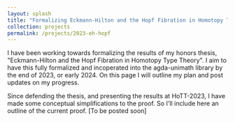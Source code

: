 ```yaml
---
layout: splash
title: "Formalizing Eckmann-Hilton and the Hopf Fibration in Homotopy Type Theory"
collection: projects
permalink: /projects/2023-eh-hopf
---
```


I have been working towards formalizing the results of my honors thesis, "Eckmann-Hilton and the Hopf Fibration in Homotopy Type Theory". I aim to have this fully formalized and incoperated into the agda-unimath library by the end of 2023, or early 2024. On this page I will outline my plan and post updates on my progress.

Since defending the thesis, and presenting the results at HoTT-2023, I have made some conceptual simplifications to the proof. So I'll include here an outline of the current proof. [To be posted soon]